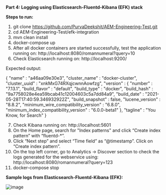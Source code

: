 **Part 4: Logging using Elasticsearch-Fluentd-Kibana (EFK) stack**

**Steps to run:**

1) git clone https://github.com/PurvaDeekshit/AEM-Engineering-Test.git
2) cd AEM-Engineering-Test/efk-integration
3) mvn clean install
4) docker-compose up
5) After all docker containers are started successfully, test the application running on: http://localhost:8080/romannumeral?query=10
6) Check Elasticsearch running on: http://localhost:9200/

Expected output:

{
"name" : "a46aa09e30e3", "cluster_name" : "docker-cluster", "cluster_uuid" : "xnkMxG74RXqjcwnnAowfzg", "version" : { "number" : "7.13.1", "build_flavor" : "default", "build_type" : "docker", "build_hash" : "9a7758028e4ea59bcab41c12004603c5a7dd84a9", "build_date" : "2021-05-28T17:40:59.346932922Z", "build_snapshot" : false, "lucene_version" : "8.8.2", "minimum_wire_compatibility_version" : "6.8.0", "minimum_index_compatibility_version" : "6.0.0-beta1" }, "tagline" : "You Know, for Search"
}

7) Check Kibana running on: http://localhost:5601
8) On the Home page, search for "Index patterns" and click “Create index pattern” with “fluentd-*”.
9) Click “Next step” and select “Time field” as “@timestamp”. Click on “Create index pattern”.
10) On the top left corner, go to Analytics -> Discover section to check the logs generated for the webservice using: http://localhost:8080/romannumeral?query=123
11) docker-compose stop

**Sample logs from Elasticsearch-Fluentd-Kibana (EFK):**

![image](https://user-images.githubusercontent.com/47338443/147903986-8029aa80-5732-486f-b753-95b741fa3fdc.png)
